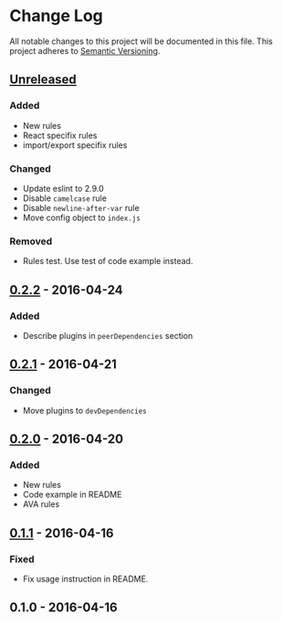 # Change Log
All notable changes to this project will be documented in this file.
This project adheres to [Semantic Versioning](http://semver.org/).

## [Unreleased]
### Added
- New rules
- React specifix rules
- import/export specifix rules

### Changed
- Update eslint to 2.9.0
- Disable `camelcase` rule
- Disable `newline-after-var` rule
- Move config object to `index.js`

### Removed
- Rules test. Use test of code example instead.

## [0.2.2] - 2016-04-24
### Added
- Describe plugins in `peerDependencies` section

## [0.2.1] - 2016-04-21
### Changed
- Move plugins to `devDependencies`

## [0.2.0] - 2016-04-20
### Added
- New rules
- Code example in README
- AVA rules

## [0.1.1] - 2016-04-16
### Fixed
- Fix usage instruction in README.

## 0.1.0 - 2016-04-16

[Unreleased]: https://github.com/sadorlovsky/codestyle/compare/v0.2.2...HEAD
[0.2.2]: https://github.com/sadorlovsky/codestyle/compare/v0.2.1...v0.2.2
[0.2.1]: https://github.com/sadorlovsky/codestyle/compare/v0.2.0...v0.2.1
[0.2.0]: https://github.com/sadorlovsky/codestyle/compare/v0.1.1...v0.2.0
[0.1.1]: https://github.com/sadorlovsky/codestyle/compare/v0.1.0...v0.1.1
